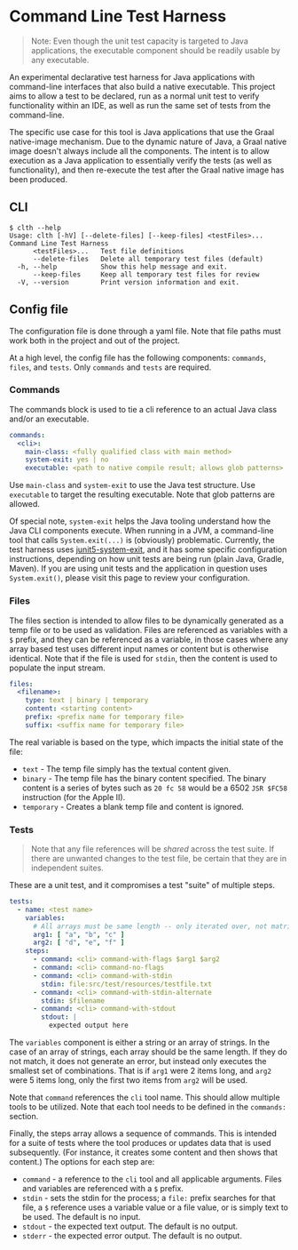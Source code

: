 # Command Line Test Harness

> Note: Even though the unit test capacity is targeted to Java applications, the executable component should be
> readily usable by any executable.

An experimental declarative test harness for Java applications with command-line interfaces that also build a native
executable. This project aims to allow a test to be declared, run as a normal unit test to verify functionality within
an IDE, as well as run the same set of tests from the command-line.

The specific use case for this tool is Java applications that use the Graal native-image mechanism. Due to the dynamic
nature of Java, a Graal native image doesn't always include all the components. The intent is to allow execution as a
Java application to essentially verify the tests (as well as functionality), and then re-execute the test after the
Graal native image has been produced.

## CLI

```shell
$ clth --help
Usage: clth [-hV] [--delete-files] [--keep-files] <testFiles>...
Command Line Test Harness
      <testFiles>...   Test file definitions
      --delete-files   Delete all temporary test files (default)
  -h, --help           Show this help message and exit.
      --keep-files     Keep all temporary test files for review
  -V, --version        Print version information and exit.
```

## Config file

The configuration file is done through a yaml file. Note that file paths must work both in the project and out of the 
project.

At a high level, the config file has the following components: `commands`, `files`, and `tests`. Only `commands`
and `tests` are required.

### Commands

The commands block is used to tie a cli reference to an actual Java class and/or an executable.

```yaml
commands:
  <cli>:
    main-class: <fully qualified class with main method>
    system-exit: yes | no
    executable: <path to native compile result; allows glob patterns>
```

Use `main-class` and `system-exit` to use the Java test structure. Use `executable` to target the resulting executable.
Note that glob patterns are allowed.

Of special note, `system-exit` helps the Java tooling understand how the Java CLI components execute. When running in
a JVM, a command-line tool that calls `System.exit(...)` is (obviously) problematic. Currently, the test harness uses
[junit5-system-exit](https://github.com/tginsberg/junit5-system-exit), and it has some specific configuration instructions,
depending on how unit tests are being run (plain Java, Gradle, Maven). If you are using unit tests and the application in
question uses `System.exit()`, please visit this page to review your configuration.

### Files

The files section is intended to allow files to be dynamically generated as a temp file or to be used as validation.
Files are referenced as variables with a `$` prefix, and they can be referenced as a variable, in those cases where
any array based test uses different input names or content but is otherwise identical. Note that if the file is used
for `stdin`, then the content is used to populate the input stream.

```yaml
files:
  <filename>:
    type: text | binary | temporary
    content: <starting content>
    prefix: <prefix name for temporary file>
    suffix: <suffix name for temporary file>
```

The real variable is based on the type, which impacts the initial state of the file:
* `text` - The temp file simply has the textual content given.
* `binary` - The temp file has the binary content specified. The binary content is a series of bytes such as `20 fc 58` 
  would be a 6502 `JSR $FC58` instruction (for the Apple II).
* `temporary` - Creates a blank temp file and content is ignored.

### Tests

> Note that any file references will be _shared_ across the test suite. If there are unwanted changes to the test file,
> be certain that they are in independent suites.

These are a unit test, and it compromises a test "suite" of multiple steps.

```yaml
tests:
  - name: <test name>
    variables:
      # All arrays must be same length -- only iterated over, not matrixed
      arg1: [ "a", "b", "c" ]
      arg2: [ "d", "e", "f" ]
    steps:
      - command: <cli> command-with-flags $arg1 $arg2
      - command: <cli> command-no-flags
      - command: <cli> command-with-stdin
        stdin: file:src/test/resources/testfile.txt
      - command: <cli> command-with-stdin-alternate
        stdin: $filename
      - command: <cli> command-with-stdout
        stdout: |
          expected output here
```

The `variables` component is either a string or an array of strings. In the case of an array of strings, each array should be the same length. If
they do not match, it does not generate an error, but instead only executes the smallest set of combinations. That is if `arg1` were 2 items long,
and `arg2` were 5 items long, only the first two items from `arg2` will be used.

Note that `command` references the `cli` tool name. This should allow multiple tools to be utilized. Note that each tool needs to be defined
in the `commands:` section.

Finally, the steps array allows a sequence of commands. This is intended for a suite of tests where the tool produces or updates
data that is used subsequently. (For instance, it creates some content and then shows that content.) The options for each step are:
* `command` - a reference to the `cli` tool and all applicable arguments. Files and variables are referenced with a `$` prefix.
* `stdin` - sets the stdin for the process; a `file:` prefix searches for that file, a `$` reference uses a variable value or
  a file value, or is simply text to be used. The default is no input.
* `stdout` - the expected text output. The default is no output.
* `stderr` - the expected error output. The default is no output.
